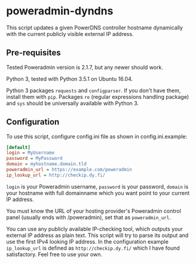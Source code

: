 # poweradmin-dyndns
This script updates a given PowerDNS controller hostname dynamically with the current publicly visible external IP address.

## Pre-requisites

Tested Poweradmin version is 2.1.7, but any newer should work.

Python 3, tested with Python 3.5.1 on Ubuntu 16.04.

Python 3 packages `requests` and `configparser`. If you don't have them, install them with `pip`. Packages `re` (regular expressions handling package) and `sys` should be universally available with Python 3.

## Configuration

To use this script, configure config.ini file as shown in config.ini.example:

```ini
[default]
login = MyUsername
password = MyPassword
domain = myhostname.domain.tld
poweradmin_url = https://example.com/poweradmin
ip_lookup_url = http://checkip.dy.fi/
```

`login` is your Poweradmin username, `password` is your password, `domain` is your hostname with full domainname which you want point to your current IP address.

You must know the URL of your hosting provider's Poweradmin control panel (usually ends with /poweradmin), set that as `poweradmin_url`.

You can use any publicly available IP-checking tool, which outputs your external IP address as plain text. This script will try to parse its output and use the first IPv4 looking IP address. In the configuration example `ip_lookup_url` is defined as `http://checkip.dy.fi/` which I have found satisfactory. Feel free to use your own.
